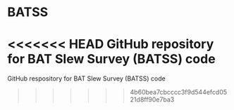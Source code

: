 # BATSS
<<<<<<< HEAD
GitHub repository for BAT Slew Survey (BATSS) code
=======
GitHub respository for BAT Slew Survey (BATSS) code
>>>>>>> 4b60bea7cbcccc3f9d544efcd0521d8ff90e7ba3

